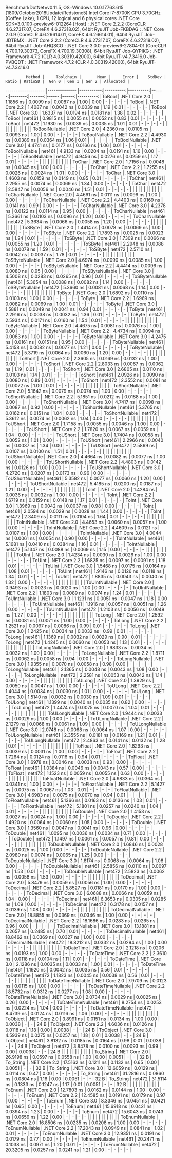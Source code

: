 
BenchmarkDotNet=v0.11.5, OS=Windows 10.0.17763.615 (1809/October2018Update/Redstone5)
Intel Core i7-8700K CPU 3.70GHz (Coffee Lake), 1 CPU, 12 logical and 6 physical cores
.NET Core SDK=3.0.100-preview6-012264
  [Host]     : .NET Core 2.2.2 (CoreCLR 4.6.27317.07, CoreFX 4.6.27318.02), 64bit RyuJIT
  Job-FKBDAG : .NET Core 2.0.9 (CoreCLR 4.6.26614.01, CoreFX 4.6.26614.01), 64bit RyuJIT
  Job-JDTBMX : .NET Core 2.2.2 (CoreCLR 4.6.27317.07, CoreFX 4.6.27318.02), 64bit RyuJIT
  Job-AHQSCO : .NET Core 3.0.0-preview6-27804-01 (CoreCLR 4.700.19.30373, CoreFX 4.700.19.30308), 64bit RyuJIT
  Job-QYPIKG : .NET Framework 4.7.2 (CLR 4.0.30319.42000), 64bit RyuJIT-v4.7.3416.0
  Job-PVBQDT : .NET Framework 4.7.2 (CLR 4.0.30319.42000), 64bit RyuJIT-v4.7.3416.0


             Method |     Toolchain |       Mean |     Error |    StdDev | Ratio | RatioSD |  Gen 0 | Gen 1 | Gen 2 | Allocated |
------------------- |-------------- |-----------:|----------:|----------:|------:|--------:|-------:|------:|------:|----------:|
             ToBool | .NET Core 2.0 |  1.1856 ns | 0.0099 ns | 0.0087 ns |  1.00 |    0.00 |      - |     - |     - |         - |
             ToBool | .NET Core 2.2 |  1.4087 ns | 0.0042 ns | 0.0039 ns |  1.19 |    0.01 |      - |     - |     - |         - |
             ToBool | .NET Core 3.0 |  1.6337 ns | 0.0194 ns | 0.0181 ns |  1.38 |    0.02 |      - |     - |     - |         - |
             ToBool |        net461 |  0.9815 ns | 0.0055 ns | 0.0052 ns |  0.83 |    0.01 |      - |     - |     - |         - |
             ToBool |        net472 |  1.1930 ns | 0.0039 ns | 0.0035 ns |  1.01 |    0.01 |      - |     - |     - |         - |
                    |               |            |           |           |       |         |        |       |       |           |
     ToBoolNullable | .NET Core 2.0 |  4.2360 ns | 0.0105 ns | 0.0093 ns |  1.00 |    0.00 |      - |     - |     - |         - |
     ToBoolNullable | .NET Core 2.2 |  4.4930 ns | 0.0389 ns | 0.0364 ns |  1.06 |    0.01 |      - |     - |     - |         - |
     ToBoolNullable | .NET Core 3.0 |  4.4741 ns | 0.0177 ns | 0.0166 ns |  1.06 |    0.01 |      - |     - |     - |         - |
     ToBoolNullable |        net461 |  4.9133 ns | 0.0204 ns | 0.0191 ns |  1.16 |    0.00 |      - |     - |     - |         - |
     ToBoolNullable |        net472 |  4.9456 ns | 0.0276 ns | 0.0259 ns |  1.17 |    0.01 |      - |     - |     - |         - |
                    |               |            |           |           |       |         |        |       |       |           |
             ToChar | .NET Core 2.0 |  1.7156 ns | 0.0048 ns | 0.0045 ns |  1.00 |    0.00 |      - |     - |     - |         - |
             ToChar | .NET Core 2.2 |  1.7255 ns | 0.0026 ns | 0.0024 ns |  1.01 |    0.00 |      - |     - |     - |         - |
             ToChar | .NET Core 3.0 |  1.4603 ns | 0.0159 ns | 0.0149 ns |  0.85 |    0.01 |      - |     - |     - |         - |
             ToChar |        net461 |  2.2955 ns | 0.0074 ns | 0.0069 ns |  1.34 |    0.00 |      - |     - |     - |         - |
             ToChar |        net472 |  2.5847 ns | 0.0056 ns | 0.0046 ns |  1.51 |    0.01 |      - |     - |     - |         - |
                    |               |            |           |           |       |         |        |       |       |           |
     ToCharNullable | .NET Core 2.0 |  4.4691 ns | 0.0111 ns | 0.0099 ns |  1.00 |    0.00 |      - |     - |     - |         - |
     ToCharNullable | .NET Core 2.2 |  4.4403 ns | 0.0169 ns | 0.0141 ns |  0.99 |    0.00 |      - |     - |     - |         - |
     ToCharNullable | .NET Core 3.0 |  4.2378 ns | 0.0122 ns | 0.0114 ns |  0.95 |    0.00 |      - |     - |     - |         - |
     ToCharNullable |        net461 |  5.3661 ns | 0.0103 ns | 0.0096 ns |  1.20 |    0.00 |      - |     - |     - |         - |
     ToCharNullable |        net472 |  5.3634 ns | 0.0066 ns | 0.0058 ns |  1.20 |    0.00 |      - |     - |     - |         - |
                    |               |            |           |           |       |         |        |       |       |           |
            ToSByte | .NET Core 2.0 |  1.4414 ns | 0.0078 ns | 0.0069 ns |  1.00 |    0.00 |      - |     - |     - |         - |
            ToSByte | .NET Core 2.2 |  1.7893 ns | 0.0025 ns | 0.0023 ns |  1.24 |    0.01 |      - |     - |     - |         - |
            ToSByte | .NET Core 3.0 |  1.7309 ns | 0.0066 ns | 0.0055 ns |  1.20 |    0.01 |      - |     - |     - |         - |
            ToSByte |        net461 |  2.2948 ns | 0.0088 ns | 0.0078 ns |  1.59 |    0.01 |      - |     - |     - |         - |
            ToSByte |        net472 |  2.5710 ns | 0.0042 ns | 0.0037 ns |  1.78 |    0.01 |      - |     - |     - |         - |
                    |               |            |           |           |       |         |        |       |       |           |
    ToSByteNullable | .NET Core 2.0 |  4.6974 ns | 0.0090 ns | 0.0085 ns |  1.00 |    0.00 |      - |     - |     - |         - |
    ToSByteNullable | .NET Core 2.2 |  4.4414 ns | 0.0096 ns | 0.0080 ns |  0.95 |    0.00 |      - |     - |     - |         - |
    ToSByteNullable | .NET Core 3.0 |  4.5008 ns | 0.0283 ns | 0.0265 ns |  0.96 |    0.01 |      - |     - |     - |         - |
    ToSByteNullable |        net461 |  5.3654 ns | 0.0088 ns | 0.0082 ns |  1.14 |    0.00 |      - |     - |     - |         - |
    ToSByteNullable |        net472 |  5.3660 ns | 0.0081 ns | 0.0068 ns |  1.14 |    0.00 |      - |     - |     - |         - |
                    |               |            |           |           |       |         |        |       |       |           |
             ToByte | .NET Core 2.0 |  1.6892 ns | 0.0110 ns | 0.0103 ns |  1.00 |    0.00 |      - |     - |     - |         - |
             ToByte | .NET Core 2.2 |  1.6969 ns | 0.0082 ns | 0.0069 ns |  1.00 |    0.01 |      - |     - |     - |         - |
             ToByte | .NET Core 3.0 |  1.5881 ns | 0.0049 ns | 0.0041 ns |  0.94 |    0.01 |      - |     - |     - |         - |
             ToByte |        net461 |  2.2916 ns | 0.0038 ns | 0.0032 ns |  1.36 |    0.01 |      - |     - |     - |         - |
             ToByte |        net472 |  2.5934 ns | 0.0171 ns | 0.0160 ns |  1.54 |    0.01 |      - |     - |     - |         - |
                    |               |            |           |           |       |         |        |       |       |           |
     ToByteNullable | .NET Core 2.0 |  4.4675 ns | 0.0081 ns | 0.0076 ns |  1.00 |    0.00 |      - |     - |     - |         - |
     ToByteNullable | .NET Core 2.2 |  4.4734 ns | 0.0094 ns | 0.0083 ns |  1.00 |    0.00 |      - |     - |     - |         - |
     ToByteNullable | .NET Core 3.0 |  4.2475 ns | 0.0161 ns | 0.0151 ns |  0.95 |    0.00 |      - |     - |     - |         - |
     ToByteNullable |        net461 |  5.4158 ns | 0.0082 ns | 0.0077 ns |  1.21 |    0.00 |      - |     - |     - |         - |
     ToByteNullable |        net472 |  5.3719 ns | 0.0064 ns | 0.0060 ns |  1.20 |    0.00 |      - |     - |     - |         - |
                    |               |            |           |           |       |         |        |       |       |           |
            ToShort | .NET Core 2.0 |  2.3605 ns | 0.0169 ns | 0.0132 ns |  1.00 |    0.00 |      - |     - |     - |         - |
            ToShort | .NET Core 2.2 |  2.8033 ns | 0.0067 ns | 0.0062 ns |  1.19 |    0.01 |      - |     - |     - |         - |
            ToShort | .NET Core 3.0 |  2.6805 ns | 0.0110 ns | 0.0103 ns |  1.14 |    0.01 |      - |     - |     - |         - |
            ToShort |        net461 |  2.0926 ns | 0.0090 ns | 0.0080 ns |  0.89 |    0.01 |      - |     - |     - |         - |
            ToShort |        net472 |  2.3552 ns | 0.0081 ns | 0.0072 ns |  1.00 |    0.01 |      - |     - |     - |         - |
                    |               |            |           |           |       |         |        |       |       |           |
    ToShortNullable | .NET Core 2.0 |  5.1642 ns | 0.0079 ns | 0.0074 ns |  1.00 |    0.00 |      - |     - |     - |         - |
    ToShortNullable | .NET Core 2.2 |  5.1851 ns | 0.0212 ns | 0.0188 ns |  1.00 |    0.00 |      - |     - |     - |         - |
    ToShortNullable | .NET Core 3.0 |  4.7417 ns | 0.0098 ns | 0.0087 ns |  0.92 |    0.00 |      - |     - |     - |         - |
    ToShortNullable |        net461 |  5.3765 ns | 0.0162 ns | 0.0151 ns |  1.04 |    0.00 |      - |     - |     - |         - |
    ToShortNullable |        net472 |  5.3612 ns | 0.0074 ns | 0.0062 ns |  1.04 |    0.00 |      - |     - |     - |         - |
                    |               |            |           |           |       |         |        |       |       |           |
           ToUShort | .NET Core 2.0 |  1.7158 ns | 0.0055 ns | 0.0046 ns |  1.00 |    0.00 |      - |     - |     - |         - |
           ToUShort | .NET Core 2.2 |  1.7820 ns | 0.0067 ns | 0.0059 ns |  1.04 |    0.00 |      - |     - |     - |         - |
           ToUShort | .NET Core 3.0 |  1.7404 ns | 0.0058 ns | 0.0052 ns |  1.01 |    0.00 |      - |     - |     - |         - |
           ToUShort |        net461 |  2.2966 ns | 0.0040 ns | 0.0037 ns |  1.34 |    0.00 |      - |     - |     - |         - |
           ToUShort |        net472 |  2.5869 ns | 0.0107 ns | 0.0100 ns |  1.51 |    0.01 |      - |     - |     - |         - |
                    |               |            |           |           |       |         |        |       |       |           |
   ToUShortNullable | .NET Core 2.0 |  4.4664 ns | 0.0082 ns | 0.0077 ns |  1.00 |    0.00 |      - |     - |     - |         - |
   ToUShortNullable | .NET Core 2.2 |  4.4803 ns | 0.0142 ns | 0.0126 ns |  1.00 |    0.00 |      - |     - |     - |         - |
   ToUShortNullable | .NET Core 3.0 |  4.2720 ns | 0.0207 ns | 0.0173 ns |  0.96 |    0.00 |      - |     - |     - |         - |
   ToUShortNullable |        net461 |  5.3582 ns | 0.0077 ns | 0.0060 ns |  1.20 |    0.00 |      - |     - |     - |         - |
   ToUShortNullable |        net472 |  5.4185 ns | 0.0200 ns | 0.0187 ns |  1.21 |    0.00 |      - |     - |     - |         - |
                    |               |            |           |           |       |         |        |       |       |           |
              ToInt | .NET Core 2.0 |  1.4284 ns | 0.0036 ns | 0.0032 ns |  1.00 |    0.00 |      - |     - |     - |         - |
              ToInt | .NET Core 2.2 |  1.6719 ns | 0.0159 ns | 0.0148 ns |  1.17 |    0.01 |      - |     - |     - |         - |
              ToInt | .NET Core 3.0 |  1.3969 ns | 0.0042 ns | 0.0037 ns |  0.98 |    0.00 |      - |     - |     - |         - |
              ToInt |        net461 |  2.0594 ns | 0.0029 ns | 0.0028 ns |  1.44 |    0.00 |      - |     - |     - |         - |
              ToInt |        net472 |  2.3409 ns | 0.0111 ns | 0.0104 ns |  1.64 |    0.01 |      - |     - |     - |         - |
                    |               |            |           |           |       |         |        |       |       |           |
      ToIntNullable | .NET Core 2.0 |  4.4653 ns | 0.0060 ns | 0.0057 ns |  1.00 |    0.00 |      - |     - |     - |         - |
      ToIntNullable | .NET Core 2.2 |  4.4609 ns | 0.0121 ns | 0.0107 ns |  1.00 |    0.00 |      - |     - |     - |         - |
      ToIntNullable | .NET Core 3.0 |  4.0044 ns | 0.0061 ns | 0.0054 ns |  0.90 |    0.00 |      - |     - |     - |         - |
      ToIntNullable |        net461 |  5.1681 ns | 0.0410 ns | 0.0384 ns |  1.16 |    0.01 |      - |     - |     - |         - |
      ToIntNullable |        net472 |  5.1347 ns | 0.0088 ns | 0.0069 ns |  1.15 |    0.00 |      - |     - |     - |         - |
                    |               |            |           |           |       |         |        |       |       |           |
             ToUInt | .NET Core 2.0 |  1.4234 ns | 0.0030 ns | 0.0026 ns |  1.00 |    0.00 |      - |     - |     - |         - |
             ToUInt | .NET Core 2.2 |  1.6825 ns | 0.0097 ns | 0.0091 ns |  1.18 |    0.01 |      - |     - |     - |         - |
             ToUInt | .NET Core 3.0 |  1.5468 ns | 0.0175 ns | 0.0164 ns |  1.08 |    0.01 |      - |     - |     - |         - |
             ToUInt |        net461 |  1.9146 ns | 0.0126 ns | 0.0118 ns |  1.34 |    0.01 |      - |     - |     - |         - |
             ToUInt |        net472 |  1.8835 ns | 0.0043 ns | 0.0040 ns |  1.32 |    0.00 |      - |     - |     - |         - |
                    |               |            |           |           |       |         |        |       |       |           |
     ToUIntNullable | .NET Core 2.0 |  0.9493 ns | 0.0023 ns | 0.0020 ns |  1.00 |    0.00 |      - |     - |     - |         - |
     ToUIntNullable | .NET Core 2.2 |  1.1803 ns | 0.0089 ns | 0.0074 ns |  1.24 |    0.01 |      - |     - |     - |         - |
     ToUIntNullable | .NET Core 3.0 |  1.1231 ns | 0.0051 ns | 0.0047 ns |  1.18 |    0.00 |      - |     - |     - |         - |
     ToUIntNullable |        net461 |  1.1916 ns | 0.0057 ns | 0.0051 ns |  1.26 |    0.00 |      - |     - |     - |         - |
     ToUIntNullable |        net472 |  1.2103 ns | 0.0056 ns | 0.0049 ns |  1.27 |    0.00 |      - |     - |     - |         - |
                    |               |            |           |           |       |         |        |       |       |           |
             ToLong | .NET Core 2.0 |  1.2592 ns | 0.0081 ns | 0.0071 ns |  1.00 |    0.00 |      - |     - |     - |         - |
             ToLong | .NET Core 2.2 |  1.2521 ns | 0.0097 ns | 0.0086 ns |  0.99 |    0.01 |      - |     - |     - |         - |
             ToLong | .NET Core 3.0 |  1.2425 ns | 0.0034 ns | 0.0032 ns |  0.99 |    0.01 |      - |     - |     - |         - |
             ToLong |        net461 |  1.1369 ns | 0.0032 ns | 0.0029 ns |  0.90 |    0.01 |      - |     - |     - |         - |
             ToLong |        net472 |  1.4245 ns | 0.0060 ns | 0.0053 ns |  1.13 |    0.01 |      - |     - |     - |         - |
                    |               |            |           |           |       |         |        |       |       |           |
     ToLongNullable | .NET Core 2.0 |  1.9833 ns | 0.0034 ns | 0.0032 ns |  1.00 |    0.00 |      - |     - |     - |         - |
     ToLongNullable | .NET Core 2.2 |  1.8711 ns | 0.0062 ns | 0.0058 ns |  0.94 |    0.00 |      - |     - |     - |         - |
     ToLongNullable | .NET Core 3.0 |  1.9355 ns | 0.0070 ns | 0.0058 ns |  0.98 |    0.00 |      - |     - |     - |         - |
     ToLongNullable |        net461 |  2.1365 ns | 0.0048 ns | 0.0043 ns |  1.08 |    0.00 |      - |     - |     - |         - |
     ToLongNullable |        net472 |  2.2581 ns | 0.0053 ns | 0.0042 ns |  1.14 |    0.00 |      - |     - |     - |         - |
                    |               |            |           |           |       |         |        |       |       |           |
            ToULong | .NET Core 2.0 |  1.3929 ns | 0.0050 ns | 0.0047 ns |  1.00 |    0.00 |      - |     - |     - |         - |
            ToULong | .NET Core 2.2 |  1.4044 ns | 0.0034 ns | 0.0030 ns |  1.01 |    0.00 |      - |     - |     - |         - |
            ToULong | .NET Core 3.0 |  1.5140 ns | 0.0032 ns | 0.0030 ns |  1.09 |    0.01 |      - |     - |     - |         - |
            ToULong |        net461 |  1.1399 ns | 0.0040 ns | 0.0035 ns |  0.82 |    0.00 |      - |     - |     - |         - |
            ToULong |        net472 |  1.4474 ns | 0.0075 ns | 0.0070 ns |  1.04 |    0.01 |      - |     - |     - |         - |
                    |               |            |           |           |       |         |        |       |       |           |
    ToULongNullable | .NET Core 2.0 |  1.9444 ns | 0.0033 ns | 0.0029 ns |  1.00 |    0.00 |      - |     - |     - |         - |
    ToULongNullable | .NET Core 2.2 |  2.1279 ns | 0.0068 ns | 0.0061 ns |  1.09 |    0.00 |      - |     - |     - |         - |
    ToULongNullable | .NET Core 3.0 |  2.0748 ns | 0.0068 ns | 0.0064 ns |  1.07 |    0.00 |      - |     - |     - |         - |
    ToULongNullable |        net461 |  2.3555 ns | 0.0181 ns | 0.0169 ns |  1.21 |    0.01 |      - |     - |     - |         - |
    ToULongNullable |        net472 |  2.4863 ns | 0.0141 ns | 0.0132 ns |  1.28 |    0.01 |      - |     - |     - |         - |
                    |               |            |           |           |       |         |        |       |       |           |
            ToFloat | .NET Core 2.0 |  1.8293 ns | 0.0039 ns | 0.0031 ns |  1.00 |    0.00 |      - |     - |     - |         - |
            ToFloat | .NET Core 2.2 |  1.7264 ns | 0.0124 ns | 0.0116 ns |  0.94 |    0.01 |      - |     - |     - |         - |
            ToFloat | .NET Core 3.0 |  1.6978 ns | 0.0046 ns | 0.0038 ns |  0.93 |    0.00 |      - |     - |     - |         - |
            ToFloat |        net461 |  1.0384 ns | 0.0046 ns | 0.0043 ns |  0.57 |    0.00 |      - |     - |     - |         - |
            ToFloat |        net472 |  1.1523 ns | 0.0059 ns | 0.0055 ns |  0.63 |    0.00 |      - |     - |     - |         - |
                    |               |            |           |           |       |         |        |       |       |           |
    ToFloatNullable | .NET Core 2.0 |  4.9833 ns | 0.0364 ns | 0.0341 ns |  1.00 |    0.00 |      - |     - |     - |         - |
    ToFloatNullable | .NET Core 2.2 |  5.1427 ns | 0.0075 ns | 0.0067 ns |  1.03 |    0.01 |      - |     - |     - |         - |
    ToFloatNullable | .NET Core 3.0 |  4.6983 ns | 0.0075 ns | 0.0070 ns |  0.94 |    0.01 |      - |     - |     - |         - |
    ToFloatNullable |        net461 |  5.1366 ns | 0.0163 ns | 0.0136 ns |  1.03 |    0.01 |      - |     - |     - |         - |
    ToFloatNullable |        net472 |  5.1801 ns | 0.0257 ns | 0.0240 ns |  1.04 |    0.01 |      - |     - |     - |         - |
                    |               |            |           |           |       |         |        |       |       |           |
           ToDouble | .NET Core 2.0 |  1.4153 ns | 0.0027 ns | 0.0024 ns |  1.00 |    0.00 |      - |     - |     - |         - |
           ToDouble | .NET Core 2.2 |  1.4920 ns | 0.0064 ns | 0.0060 ns |  1.05 |    0.00 |      - |     - |     - |         - |
           ToDouble | .NET Core 3.0 |  1.3560 ns | 0.0047 ns | 0.0041 ns |  0.96 |    0.00 |      - |     - |     - |         - |
           ToDouble |        net461 |  1.0095 ns | 0.0036 ns | 0.0034 ns |  0.71 |    0.00 |      - |     - |     - |         - |
           ToDouble |        net472 |  1.1497 ns | 0.0061 ns | 0.0057 ns |  0.81 |    0.00 |      - |     - |     - |         - |
                    |               |            |           |           |       |         |        |       |       |           |
   ToDoubleNullable | .NET Core 2.0 |  1.6846 ns | 0.0028 ns | 0.0025 ns |  1.00 |    0.00 |      - |     - |     - |         - |
   ToDoubleNullable | .NET Core 2.2 |  2.0980 ns | 0.0074 ns | 0.0065 ns |  1.25 |    0.00 |      - |     - |     - |         - |
   ToDoubleNullable | .NET Core 3.0 |  1.8174 ns | 0.0068 ns | 0.0064 ns |  1.08 |    0.00 |      - |     - |     - |         - |
   ToDoubleNullable |        net461 |  2.5856 ns | 0.0110 ns | 0.0097 ns |  1.53 |    0.01 |      - |     - |     - |         - |
   ToDoubleNullable |        net472 |  2.5823 ns | 0.0062 ns | 0.0058 ns |  1.53 |    0.00 |      - |     - |     - |         - |
                    |               |            |           |           |       |         |        |       |       |           |
          ToDecimal | .NET Core 2.0 |  5.8479 ns | 0.0059 ns | 0.0056 ns |  1.00 |    0.00 |      - |     - |     - |         - |
          ToDecimal | .NET Core 2.2 |  5.8527 ns | 0.0181 ns | 0.0170 ns |  1.00 |    0.00 |      - |     - |     - |         - |
          ToDecimal | .NET Core 3.0 |  6.0688 ns | 0.0066 ns | 0.0059 ns |  1.04 |    0.00 |      - |     - |     - |         - |
          ToDecimal |        net461 |  6.3653 ns | 0.0305 ns | 0.0285 ns |  1.09 |    0.00 |      - |     - |     - |         - |
          ToDecimal |        net472 |  6.3178 ns | 0.0157 ns | 0.0139 ns |  1.08 |    0.00 |      - |     - |     - |         - |
                    |               |            |           |           |       |         |        |       |       |           |
  ToDecimalNullable | .NET Core 2.0 | 18.8855 ns | 0.0369 ns | 0.0346 ns |  1.00 |    0.00 |      - |     - |     - |         - |
  ToDecimalNullable | .NET Core 2.2 | 18.1686 ns | 0.0283 ns | 0.0265 ns |  0.96 |    0.00 |      - |     - |     - |         - |
  ToDecimalNullable | .NET Core 3.0 | 13.1881 ns | 0.2657 ns | 0.2485 ns |  0.70 |    0.01 |      - |     - |     - |         - |
  ToDecimalNullable |        net461 | 18.8462 ns | 0.0369 ns | 0.0327 ns |  1.00 |    0.00 |      - |     - |     - |         - |
  ToDecimalNullable |        net472 | 18.8212 ns | 0.0332 ns | 0.0294 ns |  1.00 |    0.00 |      - |     - |     - |         - |
                    |               |            |           |           |       |         |        |       |       |           |
         ToDateTime | .NET Core 2.0 |  2.1218 ns | 0.0206 ns | 0.0193 ns |  1.00 |    0.00 |      - |     - |     - |         - |
         ToDateTime | .NET Core 2.2 |  2.3610 ns | 0.0118 ns | 0.0104 ns |  1.11 |    0.01 |      - |     - |     - |         - |
         ToDateTime | .NET Core 3.0 |  2.1286 ns | 0.0035 ns | 0.0033 ns |  1.00 |    0.01 |      - |     - |     - |         - |
         ToDateTime |        net461 |  1.1920 ns | 0.0042 ns | 0.0035 ns |  0.56 |    0.01 |      - |     - |     - |         - |
         ToDateTime |        net472 |  1.1823 ns | 0.0045 ns | 0.0038 ns |  0.56 |    0.01 |      - |     - |     - |         - |
                    |               |            |           |           |       |         |        |       |       |           |
 ToDateTimeNullable | .NET Core 2.0 |  7.9709 ns | 0.0123 ns | 0.0115 ns |  1.00 |    0.00 |      - |     - |     - |         - |
 ToDateTimeNullable | .NET Core 2.2 |  8.5732 ns | 0.0312 ns | 0.0277 ns |  1.08 |    0.00 |      - |     - |     - |         - |
 ToDateTimeNullable | .NET Core 3.0 |  2.0734 ns | 0.0029 ns | 0.0025 ns |  0.26 |    0.00 |      - |     - |     - |         - |
 ToDateTimeNullable |        net461 |  8.2754 ns | 0.0253 ns | 0.0224 ns |  1.04 |    0.00 |      - |     - |     - |         - |
 ToDateTimeNullable |        net472 |  8.4739 ns | 0.0124 ns | 0.0116 ns |  1.06 |    0.00 |      - |     - |     - |         - |
                    |               |            |           |           |       |         |        |       |       |           |
           ToObject | .NET Core 2.0 |  3.8991 ns | 0.0151 ns | 0.0134 ns |  1.00 |    0.00 | 0.0038 |     - |     - |      24 B |
           ToObject | .NET Core 2.2 |  4.6036 ns | 0.0126 ns | 0.0118 ns |  1.18 |    0.00 | 0.0038 |     - |     - |      24 B |
           ToObject | .NET Core 3.0 |  4.5939 ns | 0.0275 ns | 0.0257 ns |  1.18 |    0.01 | 0.0038 |     - |     - |      24 B |
           ToObject |        net461 |  3.8132 ns | 0.0185 ns | 0.0164 ns |  0.98 |    0.01 | 0.0038 |     - |     - |      24 B |
           ToObject |        net472 |  3.8478 ns | 0.0100 ns | 0.0093 ns |  0.99 |    0.00 | 0.0038 |     - |     - |      24 B |
                    |               |            |           |           |       |         |        |       |       |           |
          To_String | .NET Core 2.0 | 26.9198 ns | 0.0597 ns | 0.0558 ns |  1.00 |    0.00 | 0.0051 |     - |     - |      32 B |
          To_String | .NET Core 2.2 | 17.5162 ns | 0.1211 ns | 0.1132 ns |  0.65 |    0.00 | 0.0051 |     - |     - |      32 B |
          To_String | .NET Core 3.0 | 12.6059 ns | 0.0129 ns | 0.0114 ns |  0.47 |    0.00 |      - |     - |     - |         - |
          To_String |        net461 | 31.2816 ns | 0.0860 ns | 0.0804 ns |  1.16 |    0.00 | 0.0051 |     - |     - |      32 B |
          To_String |        net472 | 31.5114 ns | 0.1333 ns | 0.1247 ns |  1.17 |    0.01 | 0.0051 |     - |     - |      32 B |
                    |               |            |           |           |       |         |        |       |       |           |
             ToEnum | .NET Core 2.0 | 12.7803 ns | 0.0162 ns | 0.0144 ns |  1.00 |    0.00 |      - |     - |     - |         - |
             ToEnum | .NET Core 2.2 | 12.4585 ns | 0.0191 ns | 0.0179 ns |  0.97 |    0.00 |      - |     - |     - |         - |
             ToEnum | .NET Core 3.0 |  8.3346 ns | 0.0451 ns | 0.0421 ns |  0.65 |    0.00 |      - |     - |     - |         - |
             ToEnum |        net461 | 15.6918 ns | 0.0421 ns | 0.0394 ns |  1.23 |    0.00 |      - |     - |     - |         - |
             ToEnum |        net472 | 15.6043 ns | 0.0743 ns | 0.0659 ns |  1.22 |    0.00 |      - |     - |     - |         - |
                    |               |            |           |           |       |         |        |       |       |           |
     ToEnumNullable | .NET Core 2.0 | 16.8506 ns | 0.0235 ns | 0.0208 ns |  1.00 |    0.00 |      - |     - |     - |         - |
     ToEnumNullable | .NET Core 2.2 | 17.2043 ns | 0.0949 ns | 0.0841 ns |  1.02 |    0.01 |      - |     - |     - |         - |
     ToEnumNullable | .NET Core 3.0 | 12.9351 ns | 0.0191 ns | 0.0179 ns |  0.77 |    0.00 |      - |     - |     - |         - |
     ToEnumNullable |        net461 | 20.2471 ns | 0.1038 ns | 0.0971 ns |  1.20 |    0.01 |      - |     - |     - |         - |
     ToEnumNullable |        net472 | 20.3205 ns | 0.0257 ns | 0.0241 ns |  1.21 |    0.00 |      - |     - |     - |         - |
